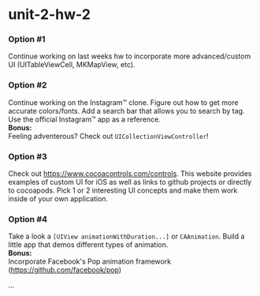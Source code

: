 # unit-2-hw-2

### Option #1
Continue working on last weeks hw to incorporate more advanced/custom UI (UITableViewCell, MKMapView, etc).

### Option #2
Continue working on the Instagram™ clone. Figure out how to get more accurate colors/fonts. Add a search bar that allows you to search by tag. Use the official Instagram™ app as a reference.   
**Bonus:**    
Feeling adventerous? Check out `UICollectionViewController`!

### Option #3
Check out https://www.cocoacontrols.com/controls. This website provides examples of custom UI for iOS as well as links to github projects or directly to cocoapods. Pick 1 or 2 interesting UI concepts and make them work inside of your own application. 

### Option #4 
Take a look a `[UIView animationWithDuration...]` or `CAAnimation`. Build a little app that demos different types of animation.  
**Bonus:**  
Incorporate Facebook's Pop animation framework (https://github.com/facebook/pop)

...